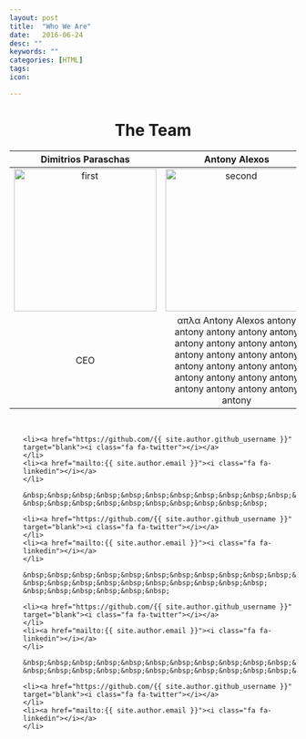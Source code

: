 ```yaml
---
layout: post
title:  "Who We Are"
date:   2016-06-24
desc: ""
keywords: ""
categories: [HTML]
tags:
icon:

---
```


<!--  Κάποιος τίτλος-->
<h1 style="text-align:center;">The Team</h1>


Dimitrios Paraschas |  Antony Alexos | Akis Gianoukos | Christos Matzoros
:-------------------------:|:-------------------------:|:-------------------------:|:-------------------------:
<img src="https://avatars0.githubusercontent.com/u/1269230?v=3&s=460" alt="first" height="250" width="250" />|<img src="https://scontent.fath3-2.fna.fbcdn.net/v/t1.0-9/13325442_1103308936357432_5199023213483135256_n.jpg?oh=ea620d502d8853b445acb02bdbe11fb3&oe=5818931F" alt="second" height="250" width="250" /> | <img src="https://upload.wikimedia.org/wikipedia/commons/thumb/a/a6/Anonymous_emblem.svg/2000px-Anonymous_emblem.svg.png" alt="third" height="250" width="250" /> | <img src="https://media.licdn.com/mpr/mpr/shrinknp_400_400/AAEAAQAAAAAAAAfaAAAAJGI5YmMyMjc2LWI2MTAtNDVjOS04YzIzLWRjMzE5ZTY4NDI1Zg.jpg" alt="fourth" height="250" width="250" />
CEO  |  απλα Antony Alexos antony antony antony antony antony antony antony antony antony antony antony antony antony antony antony antony antony antony antony antony antony antony antony antony antony antony | ieeeeeeeeeeeeeeeeeeeeeeeee eeeeeeeeeeeeeeeeeeee eeeeeeeeeeeeeee seadasdfasdddssssssssssssssssssssss ssssssssssssssssssssssssssssss sssssssssssssssssssssssssssss | me|



<ul class="list-inline social-icon">
&nbsp;&nbsp;&nbsp;&nbsp;&nbsp;&nbsp;&nbsp;&nbsp;&nbsp;&nbsp;&nbsp;
&nbsp;&nbsp;&nbsp;&nbsp;&nbsp;&nbsp;&nbsp;&nbsp;&nbsp;


    <li><a href="https://github.com/{{ site.author.github_username }}" target="blank"><i class="fa fa-twitter"></i></a>
    </li>
    <li><a href="mailto:{{ site.author.email }}"><i class="fa fa-linkedin"></i></a>
    </li>

    &nbsp;&nbsp;&nbsp;&nbsp;&nbsp;&nbsp;&nbsp;&nbsp;&nbsp;&nbsp;&nbsp;&nbsp;&nbsp;&nbsp;&nbsp;&nbsp;&nbsp;&nbsp;&nbsp;&nbsp;&nbsp;&nbsp;&nbsp;&nbsp;&nbsp;&nbsp;&nbsp;&nbsp;&nbsp;
    &nbsp;&nbsp;&nbsp;&nbsp;&nbsp;&nbsp;&nbsp;&nbsp;&nbsp;&nbsp;

    <li><a href="https://github.com/{{ site.author.github_username }}" target="blank"><i class="fa fa-twitter"></i></a>
    </li>
    <li><a href="mailto:{{ site.author.email }}"><i class="fa fa-linkedin"></i></a>
    </li>

    &nbsp;&nbsp;&nbsp;&nbsp;&nbsp;&nbsp;&nbsp;&nbsp;&nbsp;&nbsp;&nbsp;&nbsp;&nbsp;&nbsp;&nbsp;&nbsp;&nbsp;&nbsp;&nbsp;&nbsp;&nbsp;&nbsp;&nbsp;&nbsp;&nbsp;&nbsp;&nbsp;&nbsp;&nbsp;
    &nbsp;&nbsp;&nbsp;&nbsp;&nbsp;&nbsp;&nbsp;&nbsp;&nbsp;&nbsp;
    &nbsp;&nbsp;&nbsp;&nbsp;&nbsp;&nbsp;

    <li><a href="https://github.com/{{ site.author.github_username }}" target="blank"><i class="fa fa-twitter"></i></a>
    </li>
    <li><a href="mailto:{{ site.author.email }}"><i class="fa fa-linkedin"></i></a>
    </li>

    &nbsp;&nbsp;&nbsp;&nbsp;&nbsp;&nbsp;&nbsp;&nbsp;&nbsp;&nbsp;&nbsp;&nbsp;&nbsp;&nbsp;&nbsp;&nbsp;&nbsp;&nbsp;&nbsp;&nbsp;&nbsp;&nbsp;&nbsp;&nbsp;&nbsp;&nbsp;&nbsp;&nbsp;&nbsp;
    &nbsp;&nbsp;&nbsp;&nbsp;&nbsp;&nbsp;&nbsp;&nbsp;&nbsp;&nbsp;&nbsp;&nbsp;

    <li><a href="https://github.com/{{ site.author.github_username }}" target="blank"><i class="fa fa-twitter"></i></a>
    </li>
    <li><a href="mailto:{{ site.author.email }}"><i class="fa fa-linkedin"></i></a>
    </li>

</ul>




<br><br>
<!--
Dimitrios Paraschas  | | Antony Alexos | | Akis Giannoukos | | Christos Matzoros
:-------------------------:|:---:|:-------------------------:|:---:|:-------------------------:|:---:|:-------------------------:
[![Alt text](https://avatars0.githubusercontent.com/u/1269230?v=3&s=460)](https://www.linkedin.com/in/christos-matzoros-6bb173116) | | [![Alt text](https://scontent.fath3-2.fna.fbcdn.net/v/t1.0-9/13325442_1103308936357432_5199023213483135256_n.jpg?oh=ea620d502d8853b445acb02bdbe11fb3&oe=5818931F)](https://www.linkedin.com/in/christos-matzoros-6bb173116) | | [![Alt text](https://upload.wikimedia.org/wikipedia/commons/thumb/a/a6/Anonymous_emblem.svg/2000px-Anonymous_emblem.svg.png)](https://www.linkedin.com/in/christos-matzoros-6bb173116) | |  [![Alt text](https://media.licdn.com/mpr/mpr/shrinknp_400_400/AAEAAQAAAAAAAAfaAAAAJGI5YmMyMjc2LWI2MTAtNDVjOS04YzIzLWRjMzE5ZTY4NDI1Zg.jpg)](https://www.linkedin.com/in/christos-matzoros-6bb173116)
CEO | | απλα Antony Alexos antony antony antony antony antony antony antony antony antony antony antony antony antony antony antony antony antony antony antony antony antony antony antony antony antony antony | |ieeeeeeeeeeeeeeeeeeeeeeeee eeeeeeeeeeeeeeeeeeee eeeeeeeeeeeeeee seadasdfasdddssssssssssssssssssssss ssssssssssssssssssssssssssssss sssssssssssssssssssssssssssss | |me
:-------------------------:|:---:|:-------------------------:|:---:|:-------------------------:|:---:|:-------------------------:
-->


<br><br>
<br><br>
